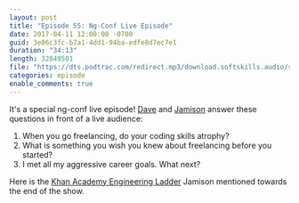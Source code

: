 ```yaml
---
layout: post
title: "Episode 55: Ng-Conf Live Episode"
date: 2017-04-11 12:00:00 -0700
guid: 3e86c3fc-b7a1-4dd1-94ba-edfe8d7ec7e1
duration: "34:13"
length: 32849501
file: "https://dts.podtrac.com/redirect.mp3/download.softskills.audio/sse-055.mp3"
categories: episode
enable_comments: true
---
```


It's a special ng-conf live episode! [Dave](https://twitter.com/djsmith42) and [Jamison](https://twitter.com/jergason) answer these questions in front of a live audience:

1. When you go freelancing, do your coding skills atrophy?
2. What is something you wish you knew about freelancing before you started?
3. I met all my aggressive career goals. What next?

Here is the [Khan Academy Engineering Ladder](https://docs.google.com/document/d/1qr0d05X5-AsyDYqKRCfgGGcWSshTMd_vfTggfhDpbls/edit) Jamison mentioned towards the end of the show.
